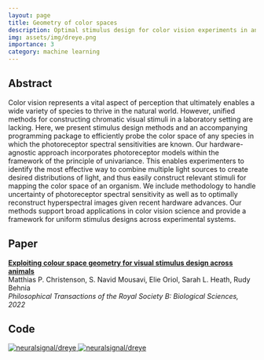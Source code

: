 ```yaml
---
layout: page
title: Geometry of color spaces
description: Optimal stimulus design for color vision experiments in animals
img: assets/img/dreye.png
importance: 3
category: machine learning
---
```


## Abstract

Color vision represents a vital aspect of perception that ultimately enables a wide variety of species to thrive in the natural world. However, unified methods for constructing  chromatic visual stimuli in a laboratory setting are lacking. Here, we present stimulus design methods and an accompanying programming package to efficiently probe the color space of any species in which the photoreceptor spectral sensitivities are known. Our hardware-agnostic approach incorporates photoreceptor models within the framework of the principle of univariance. This enables experimenters to identify the most effective way to combine multiple light sources to create desired distributions of light, and thus easily construct relevant stimuli for mapping the color space of an organism. We include methodology to handle uncertainty of photoreceptor spectral sensitivity as well as to optimally reconstruct hyperspectral images given recent hardware advances. Our methods support broad applications in color vision science and provide a framework for uniform stimulus designs across experimental systems.

## Paper

[**Exploiting colour space geometry for visual stimulus design across animals**](https://royalsocietypublishing.org/doi/10.1098/rstb.2021.0280) \
Matthias P. Christenson, S. Navid Mousavi, Elie Oriol, Sarah L. Heath, Rudy Behnia \
*Philosophical Transactions of the Royal Society B: Biological Sciences, 2022*

## Code

<div class="repo p-2 text-center">
  <a href="https://github.com/neuralsignal/dreye">
    <img class="repo-img-light w-100" alt="neuralsignal/dreye" src="https://github-readme-stats.vercel.app/api/pin/?username=neuralsignal&repo=dreye&theme={{ site.repo_theme_light }}&show_owner={{ show_owner }}">
    <img class="repo-img-dark w-100" alt="neuralsignal/dreye" src="https://github-readme-stats.vercel.app/api/pin/?username=neuralsignal&repo=dreye&theme={{ site.repo_theme_dark }}&show_owner={{ show_owner }}">
  </a>
</div>
